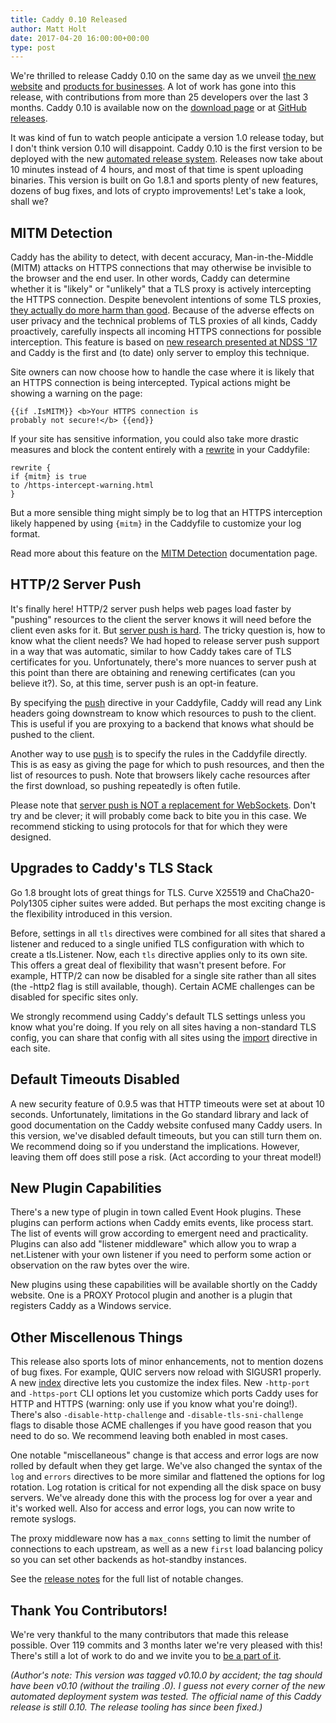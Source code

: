 ```yaml
---
title: Caddy 0.10 Released
author: Matt Holt
date: 2017-04-20 16:00:00+00:00
type: post
---
```


We're thrilled to release Caddy 0.10 on the same day as we unveil [the new website](/blog/new-website-and-build-server) and [products for businesses](/blog/options-for-businesses). A lot of work has gone into this release, with contributions from more than 25 developers over the last 3 months. Caddy 0.10 is available now on the [download page](/download) or at [GitHub releases](https://github.com/mholt/caddy/releases/tag/v0.10.0).

It was kind of fun to watch people anticipate a version 1.0 release today, but I don't think version 0.10 will disappoint. Caddy 0.10 is the first version to be deployed with the new [automated release system](https://github.com/caddyserver/releaser). Releases now take about 10 minutes instead of 4 hours, and most of that time is spent uploading binaries. This version is built on Go 1.8.1 and sports plenty of new features, dozens of bug fixes, and lots of crypto improvements! Let's take a look, shall we?

## MITM Detection

Caddy has the ability to detect, with decent accuracy, Man-in-the-Middle (MITM) attacks on HTTPS connections that may otherwise be invisible to the browser and the end user. In other words, Caddy can determine whether it is "likely" or "unlikely" that a TLS proxy is actively intercepting the HTTPS connection. Despite benevolent intentions of some TLS proxies, [they actually do more harm than good](https://users.encs.concordia.ca/~mmannan/publications/ssl-interception-ndss2016.pdf). Because of the adverse effects on user privacy and the technical problems of TLS proxies of all kinds, Caddy proactively, carefully inspects all incoming HTTPS connections for possible interception. This feature is based on [new research presented at NDSS '17](https://jhalderm.com/pub/papers/interception-ndss17.pdf) and Caddy is the first and (to date) only server to employ this technique.

Site owners can now choose how to handle the case where it is likely that an HTTPS connection is being intercepted. Typical actions might be showing a warning on the page:

<code class="block">&#123;&#123;if .IsMITM&#125;&#125;
&lt;b&gt;Your HTTPS connection is probably not secure!&lt;/b&gt;
&#123;&#123;end&#125;&#125;</code>

If your site has sensitive information, you could also take more drastic measures and block the content entirely with a [rewrite](/docs/rewrite) in your Caddyfile:

<code class="block"><span class="cf-dir">rewrite</span> {
    <span class="cf-subdir">if</span> {mitm} is true
    <span class="cf-subdir">to</span> /https-intercept-warning.html
}</code>

But a more sensible thing might simply be to log that an HTTPS interception likely happened by using `{mitm}` in the Caddyfile to customize your log format.

Read more about this feature on the [MITM Detection](/docs/mitm-detection) documentation page.

## HTTP/2 Server Push

It's finally here! HTTP/2 server push helps web pages load faster by "pushing" resources to the client the server knows it will need before the client even asks for it. But [server push is hard](/blog/implementing-http2-isnt-trivial). The tricky question is, how to know what the client needs? We had hoped to release server push support in a way that was automatic, similar to how Caddy takes care of TLS certificates for you. Unfortunately, there's more nuances to server push at this point than there are obtaining and renewing certificates (can you believe it?). So, at this time, server push is an opt-in feature.

By specifying the [push](/docs/push) directive in your Caddyfile, Caddy will read any Link headers going downstream to know which resources to push to the client. This is useful if you are proxying to a backend that knows what should be pushed to the client.

Another way to use [push](/docs/push) is to specify the rules in the Caddyfile directly. This is as easy as giving the page for which to push resources, and then the list of resources to push. Note that browsers likely cache resources after the first download, so pushing repeatedly is often futile.

Please note that [server push is NOT a replacement for WebSockets](https://twitter.com/mholt6/status/852208076790919170). Don't try and be clever; it will probably come back to bite you in this case. We recommend sticking to using protocols for that for which they were designed.


## Upgrades to Caddy's TLS Stack

Go 1.8 brought lots of great things for TLS. Curve X25519 and ChaCha20-Poly1305 cipher suites were added. But perhaps the most exciting change is the flexibility introduced in this version.

Before, settings in all `tls` directives were combined for all sites that shared a listener and reduced to a single unified TLS configuration with which to create a tls.Listener. Now, each `tls` directive applies only to its own site. This offers a great deal of flexibility that wasn't present before. For example, HTTP/2 can now be disabled for a single site rather than all sites (the -http2 flag is still available, though). Certain ACME challenges can be disabled for specific sites only.

We strongly recommend using Caddy's default TLS settings unless you know what you're doing. If you rely on all sites having a non-standard TLS config, you can share that config with all sites using the [import](/docs/import) directive in each site.


## Default Timeouts Disabled

A new security feature of 0.9.5 was that HTTP timeouts were set at about 10 seconds. Unfortunately, limitations in the Go standard library and lack of good documentation on the Caddy website confused many Caddy users. In this version, we've disabled default timeouts, but you can still turn them on. We recommend doing so if you understand the implications. However, leaving them off does still pose a risk. (Act according to your threat model!)


## New Plugin Capabilities

There's a new type of plugin in town called Event Hook plugins. These plugins can perform actions when Caddy emits events, like process start. The list of events will grow according to emergent need and practicality. Plugins can also add "listener middleware" which allow you to wrap a net.Listener with your own listener if you need to perform some action or observation on the raw bytes over the wire.

New plugins using these capabilities will be available shortly on the Caddy website. One is a PROXY Protocol plugin and another is a plugin that registers Caddy as a Windows service.


## Other Miscellenous Things

This release also sports lots of minor enhancements, not to mention dozens of bug fixes. For example, QUIC servers now reload with SIGUSR1 properly. A new [index](/docs/index) directive lets you customize the index files. New `-http-port` and `-https-port` CLI options let you customize which ports Caddy uses for HTTP and HTTPS (warning: only use if you know what you're doing!). There's also `-disable-http-challenge` and `-disable-tls-sni-challenge` flags to disable those ACME challenges if you have good reason that you need to do so. We recommend leaving both enabled in most cases.

One notable "miscellaneous" change is that access and error logs are now rolled by default when they get large. We've also changed the syntax of the `log` and `errors` directives to be more similar and flattened the options for log rotation. Log rotation is critical for not expending all the disk space on busy servers. We've already done this with the process log for over a year and it's worked well. Also for access and error logs, you can now write to remote syslogs.

The proxy middleware now has a `max_conns` setting to limit the number of connections to each upstream, as well as a new `first` load balancing policy so you can set other backends as hot-standby instances.

See the [release notes](https://github.com/mholt/caddy/releases/tag/v0.10.0) for the full list of notable changes.

## Thank You Contributors!

We're very thankful to the many contributors that made this release possible. Over 119 commits and 3 months later we're very pleased with this! There's still a lot of work to do and we invite you to [be a part of it](https://github.com/mholt/caddy).

*(Author's note: This version was tagged v0.10.0 by accident; the tag should have been v0.10 (without the trailing .0). I guess not every corner of the new automated deployment system was tested. The official name of this Caddy release is still 0.10. The release tooling has since been fixed.)*
